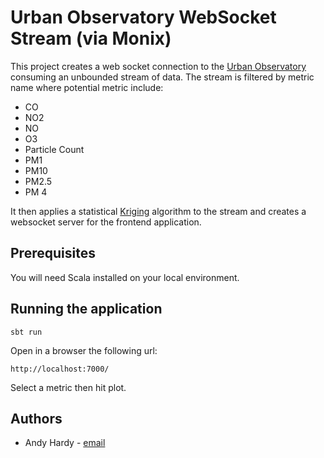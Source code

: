 # Urban Observatory WebSocket Stream (via Monix)

This project creates a web socket connection to the [Urban Observatory](http://www.urbanobservatory.ac.uk/) consuming an unbounded stream of data.
The stream is filtered by metric name where potential metric include:

* CO 
* NO2 
* NO 
* O3 
* Particle Count 
* PM1 
* PM10 
* PM2.5 
* PM 4 


It then applies a statistical [Kriging](https://en.wikipedia.org/wiki/Kriging) algorithm to the stream and creates a websocket server for the frontend application.

## Prerequisites
You will need Scala installed on your local environment.

## Running the application
`sbt run`

Open in a browser the following url:

`http://localhost:7000/`

Select a metric then hit plot.

## Authors

* Andy Hardy -  [email](mailto:andrew.hardy@newcastle.ac.uk)